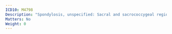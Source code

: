 ```yaml
---
ICD10: M4798
Description: "Spondylosis, unspecified: Sacral and sacrococcygeal region"
Matters: No
Weight: 0
---
```


